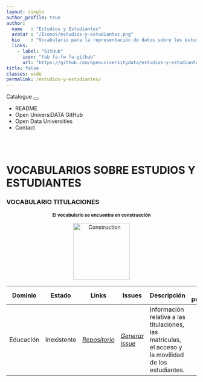 ```yaml
---
layout: single
author_profile: true 
author:
  name   : "Estudios y Estudiantes"
  avatar : "/Iconos/estudios-y-estudiantes.png"
  bio    : "Vocabulario para la representación de datos sobre los estudios y los estudiantes universitarios."
  links:
    - label: "GitHub"
      icon: "fab fa-fw fa-github"
      url: "https://github.com/openuniversitydata/estudios-y-estudiantes"
title: false
classes: wide
permalink: /estudios-y-estudiantes/
---
```


<head>
	<style>	
	@media screen and (max-width: 760px) {
	td:nth-of-type(1):before { content: "Dominio"; }
	td:nth-of-type(2):before { content: "Estado"; }
	td:nth-of-type(3):before { content: "Links"; }	
	td:nth-of-type(4):before { content: "Issues"; }
	td:nth-of-type(5):before { content: "Descripción"; }	
	}
	</style>
  
<link rel="stylesheet" href="https://maxcdn.bootstrapcdn.com/bootstrap/4.5.2/css/bootstrap.min.css">
  <script src="https://ajax.googleapis.com/ajax/libs/jquery/3.5.1/jquery.min.js"></script>
  <script src="https://cdnjs.cloudflare.com/ajax/libs/popper.js/1.16.0/umd/popper.min.js"></script>
  <script src="https://maxcdn.bootstrapcdn.com/bootstrap/4.5.2/js/bootstrap.min.js"></script>
<link rel="stylesheet" href="https://maxcdn.bootstrapcdn.com/bootstrap/4.0.0/css/bootstrap.min.css" integrity="sha384-Gn5384xqQ1aoWXA+058RXPxPg6fy4IWvTNh0E263XmFcJlSAwiGgFAW/dAiS6JXm" crossorigin="anonymous">
	
<link href="/CatalogoUniversiDATA/stylesheet.css" rel="stylesheet"/>
	  
 <div class="navMenu">   
    <nav class="navbar navbar-expand-lg navbar-light bg-light">
  <a class="navbar-brand" href="https://openuniversitydata.github.io/CatalogoUniversiDATA/" style="text-decoration: none;">Catalogue</a>
  <button class="navbar-toggler" type="button" data-toggle="collapse" data-target="#navbarResponsive" aria-controls="navbarResponsive" aria-expanded="false" aria-label="Toggle navigation">
    <span class="navbar-toggler-icon"></span>
  </button>

  <div class="collapse navbar-collapse" id="navbarResponsive">
    <ul class="navbar-nav mr-auto">
      <li class="nav-item">
        <a class="nav-link" href="https://github.com/openuniversitydata/estudios-y-estudiantes/blob/main/README.md" target="_blank" style="text-decoration: none;">README</a>
      </li>
      <li class="nav-item">
        <a class="nav-link" href="https://github.com/openuniversitydata/" target="_blank" style="text-decoration: none;">Open UniversiDATA GitHub</a>
      </li>
      <li class="nav-item">
        <a class="nav-link" href="https://openuniversitydata.github.io/UniversidadesAbiertas/" target="_blank" style="text-decoration: none;">Open Data Universities</a>
      </li>
      <li class="nav-item">
        <a class="nav-link" href="/CatalogoUniversiDATA/contact/" style="text-decoration: none;">Contact</a>
      </li>
    </ul>
  </div>
</nav>
<br><br>
</div>
</head>

<div id="bodyid">
  <link href="stylesheet.css" rel="stylesheet"/>

<h1> VOCABULARIOS SOBRE ESTUDIOS Y ESTUDIANTES </h1>
</div>

<div id="bodyid">
  <link href="stylesheet.css" rel="stylesheet"/>

<h3> VOCABULARIO TITULACIONES </h3>
 </div>
 
<h2 float="right" align="center" style="font-size: 0.75rem;"> El vocabulario se encuentra en construcción </h2>

<p float="right" align="center">   
<img src="/CatalogoUniversiDATA/Iconos/constrA.png" alt="Construction" width="150"/>
</p>

<table>
  <thead>
    <tr>
      <th>Dominio</th>
      <th>Estado</th>
      <th>Links</th>
      <th>Issues</th>
      <th>Descripción</th>
      <th>Fecha publicación</th>
      <th>Formatos</th>
      <th>Licencia</th>
      <th>Idiomas</th>
    </tr>
  </thead>
  <tbody>
    <tr>
      <td>Educación</td>
      <td>Inexistente</td>
      <td>
        <em>
          <a href="https://github.com/openuniversitydata/estudios-y-estudiantes">Repositorio</a>
        </em>
      </td>
      <td>
        <em>
          <a href="https://github.com/openuniversitydata/estudios-y-estudiantes/issues">Generar issue</a>
        </em>
      </td>
      <td>Información relativa a las titulaciones, las matrículas, el acceso y la movilidad de los estudiantes.</td>
      <td></td>
      <td></td>
      <td></td>
      <td>es</td>
    </tr>
  </tbody>
</table>
